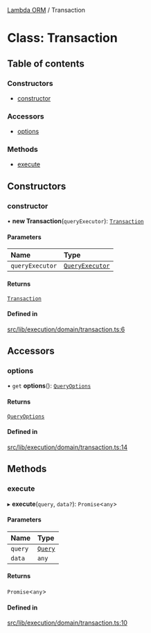 [Lambda ORM](../README.md) / Transaction

# Class: Transaction

## Table of contents

### Constructors

- [constructor](Transaction.md#constructor)

### Accessors

- [options](Transaction.md#options)

### Methods

- [execute](Transaction.md#execute)

## Constructors

### constructor

• **new Transaction**(`queryExecutor`): [`Transaction`](Transaction.md)

#### Parameters

| Name | Type |
| :------ | :------ |
| `queryExecutor` | [`QueryExecutor`](QueryExecutor.md) |

#### Returns

[`Transaction`](Transaction.md)

#### Defined in

[src/lib/execution/domain/transaction.ts:6](https://github.com/FlavioLionelRita/lambdaorm/blob/3d32e0b6/src/lib/execution/domain/transaction.ts#L6)

## Accessors

### options

• `get` **options**(): [`QueryOptions`](../interfaces/QueryOptions.md)

#### Returns

[`QueryOptions`](../interfaces/QueryOptions.md)

#### Defined in

[src/lib/execution/domain/transaction.ts:14](https://github.com/FlavioLionelRita/lambdaorm/blob/3d32e0b6/src/lib/execution/domain/transaction.ts#L14)

## Methods

### execute

▸ **execute**(`query`, `data?`): `Promise`\<`any`\>

#### Parameters

| Name | Type |
| :------ | :------ |
| `query` | [`Query`](Query.md) |
| `data` | `any` |

#### Returns

`Promise`\<`any`\>

#### Defined in

[src/lib/execution/domain/transaction.ts:10](https://github.com/FlavioLionelRita/lambdaorm/blob/3d32e0b6/src/lib/execution/domain/transaction.ts#L10)
